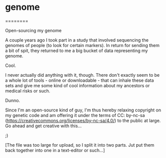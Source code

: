 # genome
========

Open-sourcing my genome

A couple years ago I took part in a study that involved sequencing the genomes of people (to look for certain markers). In return for sending them a bit of spit, they returned to me a big bucket of data representing my genome. 

Cool.

I never actually did anything with it, though. There don't exactly seem to be a whole lot of tools - online or downloadable - that can inhale these data sets and give me some kind of cool information about my ancestors or medical risks or such. 

Dunno.

Since I'm an open-source kind of guy, I'm thus hereby relaxing copyright on my genetic code and am offering it under the terms of CC: by-nc-sa (https://creativecommons.org/licenses/by-nc-sa/4.0/) to the public at large. Go ahead and get creative with this...

;)

[The file was too large for upload, so I split it into two parts. Jut put them back together into one in a text-editor or such...]
